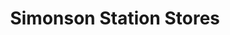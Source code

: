 ---
title: "Simonson Station Stores"
url: /grand-forks/simonson-station-stores-south-washington-street/
shop: convenience
---